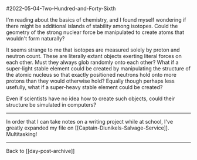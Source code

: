 #2022-05-04-Two-Hundred-and-Forty-Sixth

I'm reading about the basics of chemistry, and I found myself wondering if there might be additional islands of stability among isotopes.  Could the geometry of the strong nuclear force be manipulated to create atoms that wouldn't form naturally?

It seems strange to me that isotopes are measured solely by proton and neutron count.  These are literally extant objects exerting literal forces on each other.  Must they always glob randomly onto each other?  What if a super-light stable element could be created by manipulating the structure of the atomic nucleus so that exactly positioned neutrons hold onto more protons than they would otherwise hold?  Equally though perhaps less usefully, what if a super-heavy stable element could be created?

Even if scientists have no idea how to create such objects, could their structure be simulated in computers?

---
In order that I can take notes on a writing project while at school, I've greatly expanded my file on [[Captain-Diunikels-Salvage-Service]].  Multitasking!

---
Back to [[day-post-archive]]
